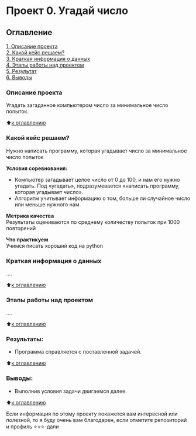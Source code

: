 # Проект 0. Угадай число

## Оглавление  
[1. Описание проекта](https://github.com/wolw007/sf_data_scienist/blob/main/project_0/README.md#Описание-проекта)  
[2. Какой кейс решаем?](https://github.com/wolw007/sf_data_scienist/blob/main/project_0/README.md#Какой-кейс-решаем)  
[3. Краткая информация о данных](https://github.com/wolw007/sf_data_scienist/blob/main/project_0/README.md#Краткая-информация-о-данных)  
[4. Этапы работы над проектом](https://github.com/wolw007/sf_data_scienist/blob/main/project_0/README.md#Этапы-работы-над-проектом)  
[5. Результат](https://github.com/wolw007/sf_data_scienist/blob/main/project_0/README.md#Результат)    
[6. Выводы](https://github.com/wolw007/sf_data_scienist/blob/main/project_0/README.md#Выводы) 

### Описание проекта    
Угадать загаданное компьютером число за минимальное число попыток.

:arrow_up:[к оглавлению](https://github.com/wolw007/sf_data_scienist/blob/main/project_0/README.md#Оглавление)


### Какой кейс решаем?    
Нужно написать программу, которая угадывает число за минимальное число попыток

**Условия соревнования:**  
- Компьютер загадывает целое число от 0 до 100, и нам его нужно угадать. Под «угадать», подразумевается «написать программу, которая угадывает число».
- Алгоритм учитывает информацию о том, больше ли случайное число или меньше нужного нам.

**Метрика качества**     
Результаты оцениваются по среднему количеству попыток при 1000 повторений

**Что практикуем**     
Учимся писать хороший код на python


### Краткая информация о данных
....
  
:arrow_up:[к оглавлению](https://github.com/wolw007/sf_data_scienist/blob/main/project_0/README.md#Оглавление)


### Этапы работы над проектом  
....

:arrow_up:[к оглавлению](https://github.com/wolw007/sf_data_scienist/blob/main/project_0/README.md#Оглавление)


### Результаты:  
- Программа справляется с поставленной задачей.

:arrow_up:[к оглавлению](https://github.com/wolw007/sf_data_scienist/blob/main/project_0/README.md#Оглавление)


### Выводы:  
- Выполнив условия задачи двигаемся далее.

:arrow_up:[к оглавлению](https://github.com/wolw007/sf_data_scienist/blob/main/project_0/README.md#Оглавление)


Если информация по этому проекту покажется вам интересной или полезной, то я буду очень вам благодарен, если отметите репозиторий и профиль ⭐️⭐️⭐️-дали